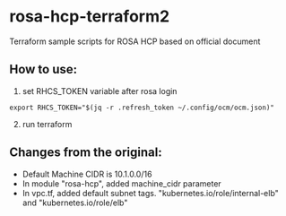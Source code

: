 # rosa-hcp-terraform2

Terraform sample scripts for ROSA HCP based on official document

## How to use:
 1. set RHCS_TOKEN variable after rosa login
 ```
 export RHCS_TOKEN="$(jq -r .refresh_token ~/.config/ocm/ocm.json)" 
 ```

 2. run terraform 

## Changes from the original: 

- Default Machine CIDR is 10.1.0.0/16
- In module "rosa-hcp", added machine_cidr parameter
- In vpc.tf, added default subnet tags.  "kubernetes.io/role/internal-elb" and  "kubernetes.io/role/elb"
